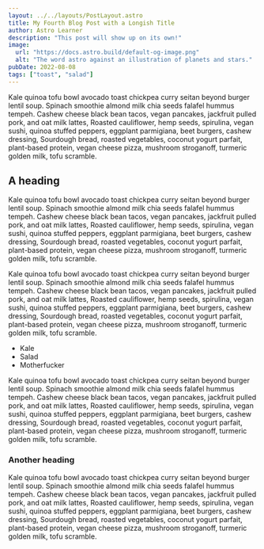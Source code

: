 ```yaml
---
layout: ../../layouts/PostLayout.astro
title: My Fourth Blog Post with a Longish Title
author: Astro Learner
description: "This post will show up on its own!"
image:
  url: "https://docs.astro.build/default-og-image.png"
  alt: "The word astro against an illustration of planets and stars."
pubDate: 2022-08-08
tags: ["toast", "salad"]
---
```


Kale quinoa tofu bowl avocado toast chickpea curry seitan beyond burger lentil soup. Spinach smoothie almond milk chia seeds falafel hummus tempeh. Cashew cheese black bean tacos, vegan pancakes, jackfruit pulled pork, and oat milk lattes, Roasted cauliflower, hemp seeds, spirulina, vegan sushi, quinoa stuffed peppers, eggplant parmigiana, beet burgers, cashew dressing, Sourdough bread, roasted vegetables, coconut yogurt parfait, plant-based protein, vegan cheese pizza, mushroom stroganoff, turmeric golden milk, tofu scramble.

## A heading

Kale quinoa tofu bowl avocado toast chickpea curry seitan beyond burger lentil soup. Spinach smoothie almond milk chia seeds falafel hummus tempeh. Cashew cheese black bean tacos, vegan pancakes, jackfruit pulled pork, and oat milk lattes, Roasted cauliflower, hemp seeds, spirulina, vegan sushi, quinoa stuffed peppers, eggplant parmigiana, beet burgers, cashew dressing, Sourdough bread, roasted vegetables, coconut yogurt parfait, plant-based protein, vegan cheese pizza, mushroom stroganoff, turmeric golden milk, tofu scramble.

Kale quinoa tofu bowl avocado toast chickpea curry seitan beyond burger lentil soup. Spinach smoothie almond milk chia seeds falafel hummus tempeh. Cashew cheese black bean tacos, vegan pancakes, jackfruit pulled pork, and oat milk lattes, Roasted cauliflower, hemp seeds, spirulina, vegan sushi, quinoa stuffed peppers, eggplant parmigiana, beet burgers, cashew dressing, Sourdough bread, roasted vegetables, coconut yogurt parfait, plant-based protein, vegan cheese pizza, mushroom stroganoff, turmeric golden milk, tofu scramble.

- Kale
- Salad
- Motherfucker

Kale quinoa tofu bowl avocado toast chickpea curry seitan beyond burger lentil soup. Spinach smoothie almond milk chia seeds falafel hummus tempeh. Cashew cheese black bean tacos, vegan pancakes, jackfruit pulled pork, and oat milk lattes, Roasted cauliflower, hemp seeds, spirulina, vegan sushi, quinoa stuffed peppers, eggplant parmigiana, beet burgers, cashew dressing, Sourdough bread, roasted vegetables, coconut yogurt parfait, plant-based protein, vegan cheese pizza, mushroom stroganoff, turmeric golden milk, tofu scramble.

### Another heading

Kale quinoa tofu bowl avocado toast chickpea curry seitan beyond burger lentil soup. Spinach smoothie almond milk chia seeds falafel hummus tempeh. Cashew cheese black bean tacos, vegan pancakes, jackfruit pulled pork, and oat milk lattes, Roasted cauliflower, hemp seeds, spirulina, vegan sushi, quinoa stuffed peppers, eggplant parmigiana, beet burgers, cashew dressing, Sourdough bread, roasted vegetables, coconut yogurt parfait, plant-based protein, vegan cheese pizza, mushroom stroganoff, turmeric golden milk, tofu scramble.

